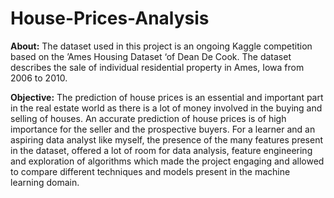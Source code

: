 # House-Prices-Analysis

<b>About:</b>
The dataset used in this project is an ongoing Kaggle competition based on the ’Ames Housing Dataset ‘of Dean De Cook. The dataset describes the sale of individual residential property in Ames, Iowa from 2006 to 2010.

<b>Objective:</b>
The prediction of house prices is an essential and important part in the real estate world as there is a lot of money involved in the buying and selling of houses. An accurate prediction of house prices is of high importance for the seller and the prospective buyers. 
For a learner and an aspiring data analyst like myself, the presence of the many features present in the dataset, offered a lot of room for data analysis, feature engineering and exploration of algorithms which made the project engaging and allowed to compare different techniques and models present in the machine learning domain. 
